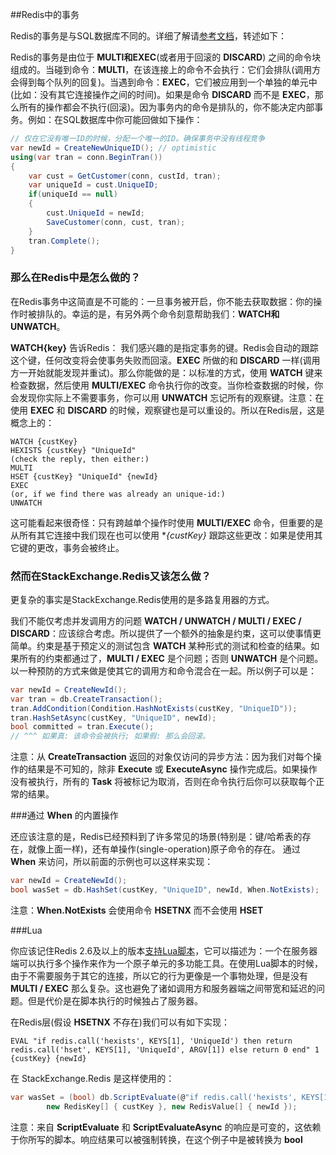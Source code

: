 ##Redis中的事务

Redis的事务是与SQL数据库不同的。详细了解请[参考文档](http://redis.io/topics/transactions)，转述如下：

Redis的事务是由位于 **MULTI和EXEC**(或者用于回滚的 **DISCARD**) 之间的命令块组成的。当碰到命令：**MULTI**，在该连接上的命令不会执行：它们会排队(调用方会得到每个队列的回复)。当遇到命令：**EXEC**，它们被应用到一个单独的单元中(比如：没有其它连接操作之间的时间)。如果是命令 **DISCARD** 而不是 **EXEC**，那么所有的操作都会不执行(回滚)。因为事务内的命令是排队的，你不能决定内部事务。例如：在SQL数据库中你可能回做如下操作：

```csharp
// 仅在它没有唯一ID的时候，分配一个唯一的ID。确保事务中没有线程竞争
var newId = CreateNewUniqueID(); // optimistic
using(var tran = conn.BeginTran())
{
    var cust = GetCustomer(conn, custId, tran);
    var uniqueId = cust.UniqueID;
    if(uniqueId == null)
    {
        cust.UniqueId = newId;
        SaveCustomer(conn, cust, tran);
    }
    tran.Complete();
}
```

### 那么在Redis中是怎么做的？

在Redis事务中这简直是不可能的：一旦事务被开启，你不能去获取数据：你的操作时被排队的。幸运的是，有另外两个命令刻意帮助我们：**WATCH和UNWATCH**。

**WATCH{key}** 告诉Redis： 我们感兴趣的是指定事务的键。Redis会自动的跟踪这个键，任何改变将会使事务失败而回滚。**EXEC** 所做的和 **DISCARD** 一样(调用方一开始就能发现并重试)。那么你能做的是：以标准的方式，使用 **WATCH** 键来检查数据，然后使用 **MULTI/EXEC** 命令执行你的改变。当你检查数据的时候，你会发现你实际上不需要事务，你可以用 **UNWATCH** 忘记所有的观察键。注意：在使用 **EXEC** 和 **DISCARD** 的时候，观察键也是可以重设的。所以在Redis层，这是概念上的：

```batch
WATCH {custKey}
HEXISTS {custKey} "UniqueId"
(check the reply, then either:)
MULTI
HSET {custKey} "UniqueId" {newId}
EXEC
(or, if we find there was already an unique-id:)
UNWATCH
```

这可能看起来很奇怪：只有跨越单个操作时使用 **MULTI/EXEC** 命令，但重要的是从所有其它连接中我们现在也可以使用 **{custKey}* 跟踪这些更改：如果是使用其它键的更改，事务会被终止。

### 然而在StackExchange.Redis又该怎么做？

更复杂的事实是StackExchange.Redis使用的是多路复用器的方式。

我们不能仅考虑并发调用方的问题 **WATCH / UNWATCH / MULTI / EXEC / DISCARD**：应该综合考虑。所以提供了一个额外的抽象是约束，这可以使事情更简单。约束是基于预定义的测试包含 **WATCH** 某种形式的测试和检查的结果。如果所有的约束都通过了，**MULTI / EXEC** 是个问题；否则 **UNWATCH** 是个问题。以一种预防的方式来做是使其它的调用方和命令混合在一起。所以例子可以是：

```csharp
var newId = CreateNewId();
var tran = db.CreateTransaction();
tran.AddCondition(Condition.HashNotExists(custKey, "UniqueID"));
tran.HashSetAsync(custKey, "UniqueID", newId);
bool committed = tran.Execute();
// ^^^ 如果真: 该命令会被执行; 如果假: 那么会回滚。
```

注意：从 **CreateTransaction** 返回的对象仅访问的异步方法：因为我们对每个操作的结果是不可知的，除非 **Execute** 或 **ExecuteAsync** 操作完成后。如果操作没有被执行，所有的 **Task** 将被标记为取消，否则在命令执行后你可以获取每个正常的结果。


###通过 **When** 的内置操作

 还应该注意的是，Redis已经预料到了许多常见的场景(特别是：键/哈希表的存在，就像上面一样)，还有单操作(single-operation)原子命令的存在。
 通过 **When** 来访问，所以前面的示例也可以这样来实现：

```csharp
var newId = CreateNewId();
bool wasSet = db.HashSet(custKey, "UniqueID", newId, When.NotExists);
```

注意：**When.NotExists** 会使用命令 **HSETNX** 而不会使用 **HSET**

###Lua

你应该记住Redis 2.6及以上的版本[支持Lua脚本](http://redis.io/commands/EVAL)，它可以描述为：一个在服务器端可以执行多个操作来作为一个原子单元的多功能工具。在使用Lua脚本的时候，由于不需要服务于其它的连接，所以它的行为更像是一个事物处理，但是没有 **MULTI / EXEC** 那么复杂。这也避免了诸如调用方和服务器端之间带宽和延迟的问题。但是代价是在脚本执行的时候独占了服务器。

在Redis层(假设 **HSETNX** 不存在)我们可以有如下实现：

```batch
EVAL "if redis.call('hexists', KEYS[1], 'UniqueId') then return redis.call('hset', KEYS[1], 'UniqueId', ARGV[1]) else return 0 end" 1 {custKey} {newId}
```

在 StackExchange.Redis 是这样使用的：

```csharp
var wasSet = (bool) db.ScriptEvaluate(@"if redis.call('hexists', KEYS[1], 'UniqueId') then return redis.call('hset', KEYS[1], 'UniqueId', ARGV[1]) else return 0 end",
        new RedisKey[] { custKey }, new RedisValue[] { newId });
```

注意：来自 **ScriptEvaluate** 和 **ScriptEvaluateAsync** 的响应是可变的，这依赖于你所写的脚本。响应结果可以被强制转换，在这个例子中是被转换为 **bool**